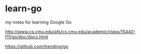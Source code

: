 # learn-go
my notes for learning Google Go

http://www.cs.cmu.edu/afs/cs.cmu.edu/academic/class/15440-f11/go/doc/docs.html

https://github.com/trending/go
